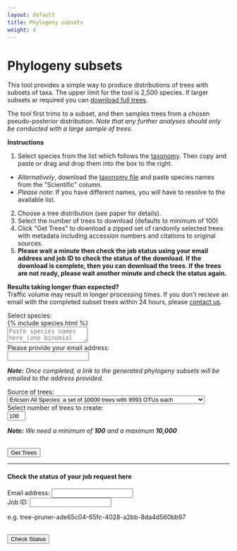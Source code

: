 ```yaml
---
layout: default
title: Phylogeny subsets
weight: 4
---
```




Phylogeny subsets
=================


<!-- <div class="alert alert-warning">
  <p><b>22 Jan 2018:</b> We have updated this service. Please <a href="mailto:support@birdtree.org">contact us</a> if you have any issues.</p>
</div> -->


This tool provides a simple way to produce distributions of trees with subsets
of taxa. The upper limit for the tool is 2,500 species. If larger subsets ar
required you can [download full trees](https://data.vertlife.org/?basetree=birdtree).

The tool first trims to a subset, and then samples trees from a chosen
pseudo-posterior distribution. *Note that any further analyses should only
be conducted with a large sample of trees.*

**Instructions**

1. Select species from the list which follows the [taxonomy](/taxonomy). Then copy and paste or drag and drop
them into the box to the right. 
  - _Alternatively_, download the [taxonomy file](https://data.vertlife.org/birdtree/BLIOCPhyloMasterTax.csv)
and paste species names from the "Scientific" column.  
  - _Please note_: If you have different names, you will have to resolve to the available list. 
2. Choose a tree distribution (see paper for details).  
3. Select the number of trees to download (defaults to minimum of 100)  
4. Click "Get Trees" to download a zipped set of randomly selected
trees with metadata including accession numbers and citations to original  
sources.  
5. __Please wait a minute then check the job status using your email address and job ID to check the status of the download. If the download is complete, then you can download the trees. If the trees are not ready, please wait another minute and check the status again.__


<div class="well well-sm">
  <p>
    <strong>Results taking longer than expected? </strong>
    <br />Traffic volume may result in longer processing times. If you don't recieve an email with the completed subset trees within 24 hours, please <a href="mailto:support@birdtree.org">contact us</a>.
  </p>
</div>

<div class="container well well-lg">
  <div class="row">
    <form class="col-md-9">
      <div class="form-group">
        <label for="treeset">Select species: </label>
        <div class="row">
          <div class="speciesContainer col-md-5">
            {% include species.html %}
          </div>
          <div class="selectedContainer col-md-5">
            <textarea id="selected" placeholder="Paste species names here (one binomial per line)."></textarea>
          </div>
        </div>
      </div>
    </form>
  </div>
  <div class="row">
    <form class="form-horizontal col-md-9">
      <div class="form-group">
        <label for="email" class="col-sm-5 control-label">Please provide your email address: </label>
        <div class="col-sm-7">
          <input type="text" class="form-control input-sm" name="email" id="email">
          <p class="help-block"><em><strong>Note:</strong> Once completed, a link to the generated phylogeny subsets will be emailed to the address provided.</em></p>
        </div>
      </div>
      <div class="form-group">
        <label for="treeset" class="col-sm-5 control-label">Source of trees: </label>
        <div class="col-sm-7">
          <select name="treeset" id="treeset" class="form-control input-sm">
             <option selected="selected" value="EricsonStage2Full">Ericson All Species: a set of 10000 trees with 9993 OTUs each </option>
             <option value="EricsonStage1Full">Ericson Sequenced Species: a set of 10000 trees with 6670 OTUs each </option>
             <option value="HackettStage2Full">Hackett All Species: a set of 10000 trees with 9993 OTUs each </option>
             <option value="HackettStage1Full">Hackett Sequenced Species: a set of 10000 trees with 6670 OTUs each </option>
             <option value="Stage2_DecisiveParrot">Stage2 Parrot</option>
             <option value="Stage2_FPTrees_EricsonDecisive">Stage2 FP Trees Ericson</option>
             <option value="Stage2_FPTrees_HackettDecisive">Stage2 FP Trees Hackett</option>
             <option value="Stage2_MayrAll_Ericson_decisive">Stage2 MayrAll Ericson</option>
             <option value="Stage2_MayrParSho_Ericson_decisive">Stage2 MayrParSho Ericson</option>
             <option value="Stage2_MayrAll_Hackett_decisive">Stage2 MayrAll Hackett</option>
             <option value="Stage2_MayrParSho_Hackett_decisive">Stage2 MayrParSho Hackett</option>
          </select>
        </div>
      </div>
      <div class="form-group">
        <label for="treenum" class="col-sm-5 control-label">Select number of trees to create: </label>
        <div class="col-sm-7">
          <input id="treenum" type="text" size="2" class="form-control input-sm" value="100">
          <p class="help-block"><em><strong>Note:</strong> We need a minimum of <strong>100</strong> and a maximum <strong>10,000</strong></em></p>
        </div>
      </div>
      <div class="form-group">
        <div class="col-sm-5">&nbsp;</div>
        <div class="col-sm-7">
          <button type="button" class="btn btn-default btn-sm" id="btnGetTrees">Get Trees</button>
          <span><img id="loading" src="/images/loading.gif" onload="$(this).toggle(false)" style="display: none;" /></span>
        </div>
      </div>
      <div id="status" class="form-group"></div>
    </form>
  </div>
  <hr />
  <h4>Check the status of your job request here</h4>
  <div>
    <div class="row">
      <div class="col-xs-4">
        <label for="emailStatus">Email address: </label>
        <input type="text" class="form-control input-sm" name="emailStatus" id="emailStatus" value="">
      </div>
      <div class="col-xs-5">
        <label for="jobid">Job ID: </label>
        <input type="text" class="form-control input-sm" name="jobid" id="jobid" value="">
        <p class="help-block">e.g. tree-pruner-ade65c04-65fc-4028-a2bb-8da4d560bb97</p>
      </div>
      <div class="col-xs-3">
        <div>&nbsp;</div>
        <button type="button" class="btn btn-default btn-sm" id="btnStatus">Check Status</button>
        <span><img id="loadingCheck" src="/images/loading.gif" onload="$(this).toggle(false)" style="display: none;" /></span>
      </div>
    </div>
    <div id="statusCheck" class="col-md-9"></div>
  </div>
</div>
